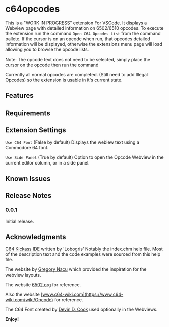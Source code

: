# c64opcodes

This is a "WORK IN PROGRESS" extension For VSCode. It displays a Webview page with detailed information on 6502/6510 opcodes. To execute the extension run the command `Open C64 Opcodes List` from the command pallete. If the cursor is on an opcode when run, that opcodes detailed information will be displayed, otherwise the extensions menu page will load allowing you to browse the opcode lists.

Note: The opcode text does not need to be selected, simply place the cursor on the opcode then run the command

Currently all normal opcodes are completed. (Still need to add Illegal Opcodes) so the extension is usable in it's current state.


## Features


## Requirements


## Extension Settings
`Use C64 Font` (False by default) Displays the webiew text using a Commodore 64 font.

`Use Side Panel` (True by default) Option to open the Opcode Webview in the current editor column, or in a side panel.


## Known Issues


## Release Notes


### 0.0.1

Initial release.

## Acknowledgments
[C64 Kickass IDE](http://back2theretro.blogspot.com/2013/02/c64-kickass-ide-acaba-de-ser-traducido.html) written by 'Lobogris' Notably the index.chm help file. Most of the description text and the code examples were sourced from this help file.


The website by [Gregory Nacu](http://www.c64os.com/post/6502instructions) which provided the inspiration for the webview layouts.


The website [6502.org](http://6502.org/tutorials/6502opcodes.html) for reference.


Also the website [www.c64-wiki.com](https://www.c64-wiki.com/wiki/Opcode) for reference.


The C64 Font created by [Devin D. Cook](http://www.DevinCook.com) used optionally in the Webviews.


**Enjoy!**
